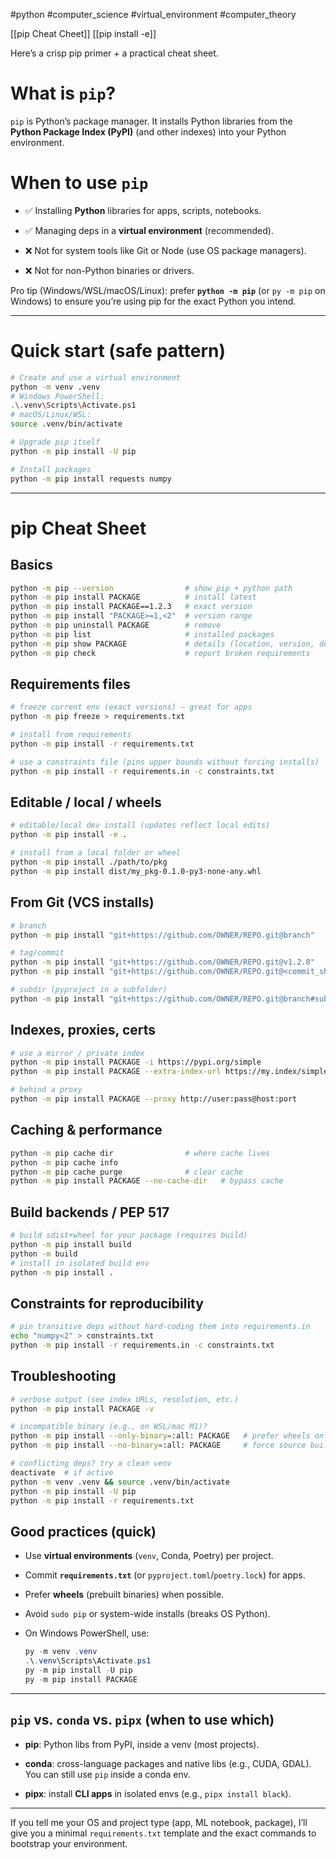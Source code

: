  #python #computer_science #virtual_environment #computer_theory

[[pip Cheat Cheet]]
[[pip install -e]]

Here’s a crisp pip primer + a practical cheat sheet.

# What is `pip`?

`pip` is Python’s package manager. It installs Python libraries from the **Python Package Index (PyPI)** (and other indexes) into your Python environment.

# When to use `pip`

- ✅ Installing **Python** libraries for apps, scripts, notebooks.
    
- ✅ Managing deps in a **virtual environment** (recommended).
    
- ❌ Not for system tools like Git or Node (use OS package managers).
    
- ❌ Not for non-Python binaries or drivers.
    

Pro tip (Windows/WSL/macOS/Linux): prefer **`python -m pip`** (or `py -m pip` on Windows) to ensure you’re using pip for the exact Python you intend.

---

# Quick start (safe pattern)

```bash
# Create and use a virtual environment
python -m venv .venv
# Windows PowerShell:
.\.venv\Scripts\Activate.ps1
# macOS/Linux/WSL:
source .venv/bin/activate

# Upgrade pip itself
python -m pip install -U pip

# Install packages
python -m pip install requests numpy
```

---

# pip Cheat Sheet

## Basics

```bash
python -m pip --version                # show pip + python path
python -m pip install PACKAGE          # install latest
python -m pip install PACKAGE==1.2.3   # exact version
python -m pip install "PACKAGE>=1,<2"  # version range
python -m pip uninstall PACKAGE        # remove
python -m pip list                     # installed packages
python -m pip show PACKAGE             # details (location, version, deps)
python -m pip check                    # report broken requirements
```

## Requirements files

```bash
# freeze current env (exact versions) — great for apps
python -m pip freeze > requirements.txt

# install from requirements
python -m pip install -r requirements.txt

# use a constraints file (pins upper bounds without forcing installs)
python -m pip install -r requirements.in -c constraints.txt
```

## Editable / local / wheels

```bash
# editable/local dev install (updates reflect local edits)
python -m pip install -e .

# install from a local folder or wheel
python -m pip install ./path/to/pkg
python -m pip install dist/my_pkg-0.1.0-py3-none-any.whl
```

## From Git (VCS installs)

```bash
# branch
python -m pip install "git+https://github.com/OWNER/REPO.git@branch"

# tag/commit
python -m pip install "git+https://github.com/OWNER/REPO.git@v1.2.0"
python -m pip install "git+https://github.com/OWNER/REPO.git@<commit_sha>"

# subdir (pyproject in a subfolder)
python -m pip install "git+https://github.com/OWNER/REPO.git@branch#subdirectory=path/to/subpkg"
```

## Indexes, proxies, certs

```bash
# use a mirror / private index
python -m pip install PACKAGE -i https://pypi.org/simple
python -m pip install PACKAGE --extra-index-url https://my.index/simple

# behind a proxy
python -m pip install PACKAGE --proxy http://user:pass@host:port
```

## Caching & performance

```bash
python -m pip cache dir                # where cache lives
python -m pip cache info
python -m pip cache purge              # clear cache
python -m pip install PACKAGE --no-cache-dir   # bypass cache
```

## Build backends / PEP 517

```bash
# build sdist+wheel for your package (requires build)
python -m pip install build
python -m build
# install in isolated build env
python -m pip install .
```

## Constraints for reproducibility

```bash
# pin transitive deps without hard-coding them into requirements.in
echo "numpy<2" > constraints.txt
python -m pip install -r requirements.in -c constraints.txt
```

## Troubleshooting

```bash
# verbose output (see index URLs, resolution, etc.)
python -m pip install PACKAGE -v

# incompatible binary (e.g., on WSL/mac M1)?
python -m pip install --only-binary=:all: PACKAGE   # prefer wheels only
python -m pip install --no-binary=:all: PACKAGE     # force source build (needs compilers)

# conflicting deps? try a clean venv
deactivate  # if active
python -m venv .venv && source .venv/bin/activate
python -m pip install -U pip
python -m pip install -r requirements.txt
```

## Good practices (quick)

- Use **virtual environments** (`venv`, Conda, Poetry) per project.
    
- Commit **`requirements.txt`** (or `pyproject.toml`/`poetry.lock`) for apps.
    
- Prefer **wheels** (prebuilt binaries) when possible.
    
- Avoid `sudo pip` or system-wide installs (breaks OS Python).
    
- On Windows PowerShell, use:
    
    ```powershell
    py -m venv .venv
    .\.venv\Scripts\Activate.ps1
    py -m pip install -U pip
    py -m pip install PACKAGE
    ```
    

---

## `pip` vs. `conda` vs. `pipx` (when to use which)

- **pip**: Python libs from PyPI, inside a venv (most projects).
    
- **conda**: cross-language packages and native libs (e.g., CUDA, GDAL). You can still use `pip` inside a conda env.
    
- **pipx**: install **CLI apps** in isolated envs (e.g., `pipx install black`).
    

---

If you tell me your OS and project type (app, ML notebook, package), I’ll give you a minimal `requirements.txt` template and the exact commands to bootstrap your environment.